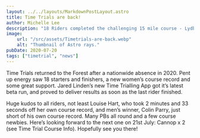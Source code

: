 ```yaml
---
layout: ../../layouts/MarkdownPostLayout.astro
title: Time Trials are back!
author: Michelle Lee
description: "18 Riders completed the challenging 15 mile course - Lydbrook Hilly."
image:
    url: "/src/assets/Timetrials-are-back.webp"
    alt: "Thumbnail of Astro rays."
pubDate: 2020-07-20
tags: ["timetrial", "news"]
---
```

Time Trials returned to the Forest after a nationwide absence in 2020. Pent up energy saw 18 starters and finishers, a new women’s course record and some great support. Jared Linden’s new Time Trialling App got it’s latest beta run, and proved to deliver results as soon as the last rider finished.

Huge kudos to all riders, not least Louise Hart, who took 2 minutes and 33 seconds off her own course record, and men’s winner, Colin Parry, just short of his own course record. Many PBs all round and a few course newbies. Here’s looking forward to the next one on 21st July: Cannop x 2 (see Time Trial Course Info). Hopefully see you there!